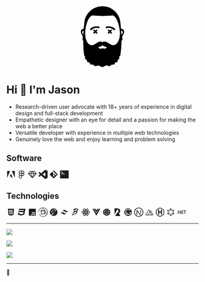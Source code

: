 <!-- markdownlint-disable -->
<div align="center">
	<svg xmlns="http://www.w3.org/2000/svg" viewBox="0 0 400 553" width="120" height="166"><g fill="#fff"><path d="M32.09 255.26c-3.89-2.44-6.96-7.5-7.59-13.65-1.08-8.95 3.07-16.9 9.49-18.08-.81 9.85-1.36 20.61-1.9 31.73Zm168.68 120.4c-24.77 13.29-35.16-3.34-34.89-9.22 29.74-2.44 34.71-15.82 34.71-15.82s4.97 13.38 34.71 15.82c.27 5.97-11.03 22.6-34.53 9.22Z"/><path d="M274.98 345.11c-39.95-22.87-51.71-33.99-73.94-21.78l-.63.36-.36-.18c-22.15-12.38-34.08-1.18-74.12 21.69-40.05 22.87-87.86-32.9-74.21-130.7 13.74-97.8 49.99-124.83 61.11-123.56 10.85 1.18 82.8 3.43 87.77 3.43s76.66-2.17 87.41-3.43c11.21-1.18 47.37 25.58 61.11 123.38 13.74 97.89-34.08 153.75-74.12 130.79Zm91.12-88.85c-.54-11.66-1.18-22.69-1.99-32.9h1.54c6.78.9 11.3 8.95 10.03 18.17-.9 7.23-4.7 12.93-9.58 14.73Z"/></g><path d="M374.42 294.13c-2.35-8.86-.99-18.62-.36-22.33.18-1.08.36-1.63.36-1.63 8.95-9.67 15.82-26.48 15.82-36.43 0-14.73-11.75-26.66-26.21-26.66h-1.08c-2.62-30.64-5.51-49.89-5.51-49.89C353.01 74.66 283.13 9.95 199.52 9.95S44.56 74.39 40.59 157.01c0 0-2.8 19.25-5.33 49.89-14.01.54-25.31 12.2-25.31 26.57 0 10.03 6.87 26.76 15.82 36.43 0 0 .09.54.36 1.63.63 3.8 2.08 13.65-.36 22.33-1.08 1.81-1.81 3.89-1.81 6.24 0 4.88 2.89 8.95 6.87 10.3 0 42.75 1.18 89.3 8.95 132.87 2.44 3.07 6.6 6.33 6.6 6.33v22.24l12.66 5.33 10.03 23.86H83.8l11.75 20.07h20.43l20.43 14.37 27.3-7.23 34.08 15h2.44l33.63-15.64 26.76 8.5 20.43-15h20.43l11.75-20.07h14.92l7.86-23.86 10.4-5.33V449.6s6.42-3.34 8.86-6.33c7.59-43.48 10.94-89.94 10.85-132.42 4.88-.45 9.04-4.97 9.04-10.67 0-2.35-.45-4.43-1.54-6.24.63.18.81.18.81.18ZM32.09 255.26c-3.89-2.44-6.96-7.5-7.59-13.65-1.08-8.95 3.07-16.9 9.49-18.08-.81 9.85-1.36 20.61-1.9 31.73Zm168.68 120.4c-24.77 13.29-35.16-3.34-34.89-9.22 29.74-2.44 34.71-15.82 34.71-15.82s4.97 13.38 34.71 15.82c.27 5.97-11.03 22.6-34.53 9.22Zm74.21-30.55c-39.95-22.87-51.71-33.99-73.94-21.78l-1.63.36-1.45-.18c-22.69-12.38-32.99-1.18-73.04 21.69-40.05 22.87-87.32-32.9-73.67-130.7 13.74-97.8 50.26-123.83 61.38-122.48 10.85 1.18 82.98 4.43 87.95 4.43s76.66-3.34 87.41-4.43c11.21-1.18 47.37 25.04 61.11 122.93 13.74 97.8-34.08 153.12-74.12 130.16Zm91.12-88.85c-.54-11.66-1.18-22.69-1.99-32.9h1.54c6.78.9 11.3 8.95 10.03 18.17-.9 7.23-4.7 12.93-9.58 14.73Z"/><path fill="#fff" d="M199.41 9.94c83.71 0 153.58 64.72 157.83 147.06 0 0 2.8 19.25 5.51 49.89h1.18c14.46 0 26.21 11.93 26.21 26.66 0 10.03-6.87 26.76-15.82 36.43 0 0-.09.54-.36 1.63-.63 3.8-2.08 13.65.36 22.33h-.09c1.08 1.81 1.63 3.89 1.63 6.24 0 5.6-4.07 10.21-8.95 10.67 0 42.57-2.98 88.94-10.67 132.42-2.44 3.07-8.41 6.33-8.41 6.33v22.24l-10.85 5.24-8.32 23.77h-14.82l-11.75 19.8h-20.43l-20.43 15.19-26.76-8.32-33.63 15.46h-2.44l-34.08-15-27.3 7.32-20.61-14.64H95.98l-11.75-19.8H69.31l-9.76-23.77-12.2-5.24v-22.24s-4.61-3.34-7.05-6.33c-7.59-43.75-9.31-90.3-9.31-132.87-3.89-1.36-6.87-5.42-6.87-10.3 0-2.35.63-4.43 1.81-6.24 2.35-8.86.99-18.62.36-22.33-.18-1.08-.36-1.63-.36-1.63-8.95-9.67-15.82-26.48-15.82-36.43 0-14.37 11.3-26.03 25.31-26.57 2.53-30.64 5.33-49.89 5.33-49.89C44.56 74.39 115.62 9.94 199.41 9.94m-92.38 340.31c6.06 0 12.38-1.63 18.35-5.06 28.66-16.36 42.49-26.76 56.23-26.76 5.42 0 10.85 1.63 17.27 5.06l.99.18 1.18-.36c6.24-3.43 11.66-4.97 17.18-4.97 13.92 0 28.11 10.39 56.77 26.76 6.06 3.53 12.29 5.06 18.44 5.06 34.62 0 67.16-52.43 55.68-135.58-13.38-95.81-48.36-123.2-60.29-123.02h-.81c-10.76 1.18-82.44 4.34-87.41 4.34s-77.02-3.07-87.86-4.34h-.81c-11.93 0-47.19 27.03-60.38 122.75-11.66 83.25 20.88 135.95 55.5 135.95m259.07-94c4.79-1.9 8.77-7.5 9.67-14.64 1.08-9.31-3.44-17.35-10.03-18.17h-1.54c.63 10.12 1.36 21.15 1.9 32.81m-334.01-.99c.54-11.3 1.18-21.87 1.9-31.64-6.42 1.18-10.67 9.22-9.49 18.08.63 6.06 3.71 11.12 7.59 13.56m151.5 125.55c4.61 0 10.4-1.45 17.18-4.97 6.42 3.62 11.93 4.97 16.63 4.97 12.29 0 18.26-9.94 18.08-14.28-29.74-2.44-34.71-15.82-34.71-15.82s-4.97 13.38-34.71 15.82c-.54 4.25 4.88 14.28 17.54 14.28M199.41 0c-43.12 0-84.43 16.09-116.07 45.28-31.82 29.2-50.62 68.61-52.7 110.82-.45 2.89-2.44 18.35-4.61 42.39C10.84 203.01 0 216.93 0 233.56c0 12.2 7.05 29.56 16.45 40.95.45 3.25 1.18 9.85 0 15.82a22.004 22.004 0 0 0-2.35 9.94c0 6.24 2.53 11.84 6.87 15.73.09 37.15 1.54 84.24 9.49 129.17l.45 2.44 1.54 1.99c1.45 1.81 3.25 3.53 4.88 4.88v23.95l5.97 2.53 8.41 3.53 8.23 20.07 2.53 6.24h15.91l8.95 15 2.89 4.88h22.96l17.9 12.74 3.8 2.62 4.52-1.18 23.86-6.42 31.01 13.65 1.9.9h6.69l1.99-.9 30.19-13.92 23.14 7.23 4.79 1.45 4.07-2.98 17.81-13.29h22.87l2.89-4.88 8.95-15h16.27l2.35-6.6 6.96-19.89 7.05-3.43 5.6-2.62V455.2c2.17-1.54 4.52-3.53 6.24-5.6l1.54-1.99.45-2.44c6.78-38.32 10.49-82.25 10.76-127.72 5.42-3.8 8.95-10.21 8.95-17.26 0-3.43-.81-6.6-2.08-9.4-1.45-6.06-.63-13.02-.09-16.27 9.4-11.39 16.45-28.74 16.45-40.95 0-17.35-12.02-32-28.2-35.7-2.17-23.68-4.34-38.96-4.79-41.85-2.35-41.94-20.79-81.26-52.25-110.46C283.48 16.18 242.44 0 199.41 0Zm1.27 105.94c5.33 0 76.38-3.07 88.32-4.34 5.88.81 37.6 23.23 50.35 114.43 6.51 46.91-1.18 88.31-20.7 110.73-7.59 8.86-16.27 13.47-25.04 13.47-4.52 0-9.04-1.18-13.47-3.89-5.6-3.25-10.76-6.33-15.28-8.95-20.25-11.93-32.54-19.16-46.37-19.16-6.06 0-11.93 1.45-18.35 4.43-6.42-2.98-12.29-4.43-18.26-4.43-13.65 0-25.31 6.96-44.93 18.62-4.79 2.89-10.31 6.06-16.27 9.49-4.43 2.53-8.95 3.8-13.47 3.8-8.59 0-17.27-4.61-24.86-13.38-19.62-22.51-27.3-64-20.79-111.09C74.12 124.74 105.94 102.32 112 101.6c12.02 1.36 83.34 4.34 88.68 4.34Z"/><path d="M166.15 187.01c-43.03-8.23-68.61 15.73-72.23 19.34-1.54 1.36-2.44 3.43-2.44 5.6 0 4.25 3.44 7.59 7.59 7.59 1.45 0 2.8-.45 3.89-1.08 0 0 1.08-.63 1.54-1.08 25.13-22.15 48.36-18.8 57.31-16.27 1.08.36 2.17 1.18 3.53 1.18.09 0 0 0 0 0h.63c4.34 0 7.86-3.43 7.86-7.77-.09-3.98-3.25-6.42-7.68-7.5Z"/><path d="m146.17 231.76 7.5-7.5c2.44-2.44 2.44-6.33 0-8.77s-6.33-2.44-8.77 0l-7.5 7.5-7.5-7.5c-2.44-2.44-6.33-2.44-8.77 0s-2.44 6.33 0 8.77l7.5 7.5-7.5 7.5c-2.44 2.44-2.44 6.33 0 8.77s6.33 2.44 8.77 0l7.5-7.5 7.5 7.5c2.44 2.44 6.33 2.44 8.77 0s2.44-6.33 0-8.77l-7.5-7.5Zm89.58-44.74c43.03-8.23 68.61 15.73 72.23 19.34 1.54 1.36 2.44 3.43 2.44 5.6 0 4.25-3.44 7.59-7.59 7.59-1.45 0-2.8-.45-3.89-1.08 0 0-1.08-.63-1.54-1.08-25.13-22.15-48.36-18.8-57.31-16.27-1.08.36-2.98 1.18-4.34 1.18h-.63.09c-4.34 0-7.41-3.43-7.41-7.77-.18-3.98 3.53-6.42 7.95-7.5Z"/><path d="m255.64 231.76-7.5-7.5c-2.44-2.44-2.44-6.33 0-8.77s6.33-2.44 8.77 0l7.5 7.5 7.5-7.5c2.44-2.44 6.33-2.44 8.77 0s2.44 6.33 0 8.77l-7.5 7.5 7.5 7.5c2.44 2.44 2.44 6.33 0 8.77s-6.33 2.44-8.77 0l-7.5-7.5-7.5 7.5c-2.44 2.44-6.33 2.44-8.77 0s-2.44-6.33 0-8.77l7.5-7.5Z"/></svg>
</div>
<!-- markdownlint-enable -->

# Hi :wave: I'm Jason

- Research-driven user advocate with 18+ years of experience in digital design and full-stack development
- Empathetic designer with an eye for detail and a passion for making the web a better place 
- Versatile developer with experience in multiple web technologies
- Genuinely love the web and enjoy learning and problem solving

## Software

<!-- markdownlint-disable -->
<svg xmlns="http://www.w3.org/2000/svg" width="24" height="24" viewBox="0 0 24 24" title="Adobe CC"><path fill="currentColor" d="M9.07 17.28h2.78l1.75 3.44h2.54L12 9.87ZM2 3v18L9.42 3Zm12.48 0L22 20.81V3Z"/></svg>
<svg xmlns="http://www.w3.org/2000/svg" width="24" height="24" viewBox="0 0 256 256" title="Figma"><path fill="currentColor" d="M184 96a40 40 0 0 0-24-72H88a40 40 0 0 0-24 72a40 40 0 0 0 1.37 65A44 44 0 1 0 136 196v-36a40 40 0 1 0 48-64Zm0-32a24 24 0 0 1-24 24h-24V40h24a24 24 0 0 1 24 24ZM64 64a24 24 0 0 1 24-24h32v48H88a24 24 0 0 1-24-24Zm24 88a24 24 0 0 1 0-48h32v48H88Zm32 44a28 28 0 1 1-28-28h28Zm40-44a24 24 0 1 1 24-24a24 24 0 0 1-24 24Z"/></svg>
<svg xmlns="http://www.w3.org/2000/svg" width="24" height="24" viewBox="0 0 256 256" title="Sketch"><path fill="currentColor" d="m246 98.73l-56-64a8 8 0 0 0-6-2.73H72a8 8 0 0 0-6 2.73l-56 64a8 8 0 0 0 .17 10.73l112 120a8 8 0 0 0 11.7 0l112-120a8 8 0 0 0 .13-10.73ZM222.37 96H180l-36-48h36.37ZM74.58 112l30.13 75.33L34.41 112Zm89.6 0L128 202.46L91.82 112ZM96 96l32-42.67L160 96Zm85.42 16h40.17l-70.3 75.33ZM75.63 48H112L76 96H33.63Z"/></svg>
<svg xmlns="http://www.w3.org/2000/svg" width="24" height="24" viewBox="0 0 24 24" title="VSCode"><g fill="none"><g fill="currentColor" clip-path="url(#akarIconsVscodeFill0)"><path d="M.228 8.37s-.584-.427.117-.995L1.98 5.897s.467-.497.962-.064l15.081 11.542v5.534s-.007.87-1.11.774L.227 8.369Z"/><path d="M4.116 11.937L.228 15.509s-.4.3 0 .837l1.805 1.66s.429.465 1.062-.065l4.121-3.158l-3.1-2.846Zm6.824.029l7.13-5.502l-.047-5.505s-.305-1.202-1.32-.576L7.216 9.11l3.724 2.856Z"/><path d="M16.912 23.69c.414.428.916.288.916.288l5.556-2.767c.711-.49.611-1.098.611-1.098V3.588c0-.726-.735-.977-.735-.977L18.444.264c-1.052-.657-1.741.119-1.741.119s.886-.645 1.32.576v21.85c0 .15-.032.297-.095.43c-.127.259-.402.5-1.062.4l.046.051Z"/></g><defs><clipPath id="akarIconsVscodeFill0"><path fill="#fff" d="M0 0h24v24H0z"/></clipPath></defs></g></svg>
<svg xmlns="http://www.w3.org/2000/svg" width="24" height="24" viewBox="0 0 24 24" title="Git"><path fill="currentColor" d="M2.6 10.59L8.38 4.8l1.69 1.7c-.24.85.15 1.78.93 2.23v5.54c-.6.34-1 .99-1 1.73a2 2 0 0 0 2 2a2 2 0 0 0 2-2c0-.74-.4-1.39-1-1.73V9.41l2.07 2.09c-.07.15-.07.32-.07.5a2 2 0 0 0 2 2a2 2 0 0 0 2-2a2 2 0 0 0-2-2c-.18 0-.35 0-.5.07L13.93 7.5a1.98 1.98 0 0 0-1.15-2.34c-.43-.16-.88-.2-1.28-.09L9.8 3.38l.79-.78c.78-.79 2.04-.79 2.82 0l7.99 7.99c.79.78.79 2.04 0 2.82l-7.99 7.99c-.78.79-2.04.79-2.82 0L2.6 13.41c-.79-.78-.79-2.04 0-2.82Z"/></svg>
<svg xmlns="http://www.w3.org/2000/svg" width="24" height="24" viewBox="0 0 512 512" title="Terminal"><path fill="currentColor" d="M16 44v424a12 12 0 0 0 12 12h456a12 12 0 0 0 12-12V44a12 12 0 0 0-12-12H28a12 12 0 0 0-12 12Zm57.51 193.5l76.88-61.5l-76.88-61.5l20-25l108.1 86.5L93.5 262.49ZM272 256h-96v-32h96Z"/></svg>
<!-- markdownlint-enable -->

## Technologies

<!-- markdownlint-disable -->
<svg xmlns="http://www.w3.org/2000/svg" width="24" height="24" viewBox="0 0 24 24" title="HTML"><path fill="currentColor" d="m12 17.56l4.07-1.13l.55-6.1H9.38L9.2 8.3h7.6l.2-1.99H7l.56 6.01h6.89l-.23 2.58l-2.22.6l-2.22-.6l-.14-1.66h-2l.29 3.19L12 17.56M4.07 3h15.86L18.5 19.2L12 21l-6.5-1.8L4.07 3Z"/></svg>
<svg xmlns="http://www.w3.org/2000/svg" width="24" height="24" viewBox="0 0 24 24" title="CSS"><path fill="currentColor" d="m5 3l-.65 3.34h13.59L17.5 8.5H3.92l-.66 3.33h13.59l-.76 3.81l-5.48 1.81l-4.75-1.81l.33-1.64H2.85l-.79 4l7.85 3l9.05-3l1.2-6.03l.24-1.21L21.94 3H5Z"/></svg>
<svg xmlns="http://www.w3.org/2000/svg" width="24" height="24" viewBox="0 0 24 24" title="Javascript"><path fill="currentColor" d="M3 3h18v18H3V3m4.73 15.04c.4.85 1.19 1.55 2.54 1.55c1.5 0 2.53-.8 2.53-2.55v-5.78h-1.7V17c0 .86-.35 1.08-.9 1.08c-.58 0-.82-.4-1.09-.87l-1.38.83m5.98-.18c.5.98 1.51 1.73 3.09 1.73c1.6 0 2.8-.83 2.8-2.36c0-1.41-.81-2.04-2.25-2.66l-.42-.18c-.73-.31-1.04-.52-1.04-1.02c0-.41.31-.73.81-.73c.48 0 .8.21 1.09.73l1.31-.87c-.55-.96-1.33-1.33-2.4-1.33c-1.51 0-2.48.96-2.48 2.23c0 1.38.81 2.03 2.03 2.55l.42.18c.78.34 1.24.55 1.24 1.13c0 .48-.45.83-1.15.83c-.83 0-1.31-.43-1.67-1.03l-1.38.8Z"/></svg>
<svg xmlns="http://www.w3.org/2000/svg" width="24" height="24" viewBox="0 0 24 24" title="PostCSS"><path fill="currentColor" d="M11.627.008a6.76 6.76 0 0 0-.706.065c-.226.024-.453.064-.672.097c-.267.033-.534.049-.801.081c-.252.033-.51.082-.762.122c-.089.017-.178.049-.268.065c-.194.04-.396.057-.59.122A16.28 16.28 0 0 0 6.79.917c-.316.13-.624.268-.923.43c-.308.17-.6.373-.892.568c-.276.186-.55.381-.819.592c-.258.203-.502.43-.737.657c-.129.13-.235.284-.356.43c-.203.236-.405.462-.6.706c-.161.203-.308.414-.462.625c-.275.373-.51.77-.728 1.168c-.09.162-.17.325-.251.487c-.122.243-.251.478-.365.73c-.08.17-.146.357-.194.544a67.02 67.02 0 0 0-.332 1.2c-.098.358-.122.73-.13 1.096c-.008.324.024.64.057.965c.008.082-.04.179.056.244c-.032.089-.008.138.04.154c-.056.089.025.146-.007.227c-.008.017.025.049.04.073c0 .025-.008.057 0 .081c.009.073.04.146.04.228c0 .056.05.121.066.178c.008.024 0 .065-.017.081c-.048.057-.04.105.033.138c.04.105.024.154.016.203c.016.073-.008.097 0 .114c.065.13.09.275.097.421c0 .033.016.065.033.106c.008 0 0 .154 0 .154c.04-.024.073-.032.113-.049c.025.106.049.204.081.293c.04.065.041.097.025.105c.032.145.048.283.105.421c0-.154-.016-.308-.04-.454c.113.04.21.081.275.081c.008-.024.016-.056.025-.073c-.049-.048-.09-.12-.138-.17c.016.065 0 .09 0 .114a1.441 1.441 0 0 0-.114-.049c.033-.04.065-.08.114-.13c0-.073-.04-.138-.154-.13c.049-.016.097-.04.154-.056c.09-.048-.008-.138-.008-.251c.008-.138-.073-.276-.097-.422c-.041-.227-.033-.568-.057-.795c-.049-.04-.09.065-.097.073c.025.195.048.39.064.584c-.048-.162-.08-.34-.12-.536c-.01.057-.017.081-.017.114c-.04.04-.008.09.016.146c-.056-.025-.121-.016-.121-.016v.227c-.081-.081-.105-.146-.146-.203c-.016-.065-.025-.13-.04-.194c.015-.041 0-.065 0-.09a4.929 4.929 0 0 1-.025-.195c.008-.008-.008-.129-.008-.129c.065.008.106.015.146.015c-.08-.104-.025-.17.008-.234c.016-.033.073-.04.09-.074c.064-.121.17-.218.17-.373c0-.073.025-.154.032-.227c.017-.138.032-.276.04-.414c.017-.178 0-.357.041-.527c.065-.283.146-.568.235-.852c.065-.203.138-.397.22-.6c.12-.317.234-.633.388-.933c.219-.438.47-.86.713-1.29c.154-.268.316-.52.487-.78c.161-.25.323-.51.51-.746c.26-.332.543-.64.859-.917c.324-.292.632-.592.98-.86a9.848 9.848 0 0 1 1.442-.925c.413-.219.842-.39 1.272-.552c.275-.105.575-.154.859-.243c.324-.106.648-.154.988-.162c.219-.008.43-.033.648-.057a16.277 16.277 0 0 0 .6-.057a.347.347 0 0 0-.04.065c-.09.13-.187.26-.276.39c-.073.105-.154.218-.227.324c-.13.17-.268.34-.389.52c-.186.267-.357.543-.551.81c-.194.26-.405.504-.608.755c-.267.35-.518.706-.785 1.055c-.244.332-.502.65-.737.982c-.21.292-.398.6-.6.9c-.3.446-.6.884-.9 1.33a83.617 83.617 0 0 1-.712 1.015c-.016.024-.04.032-.065.048c-.064.105-.064.162-.09.211c-.064.121-.128.243-.202.357c-.04.065-.097.122-.146.187c-.008-.098.13-.147.065-.269c-.04.066-.081.122-.121.187l-.098.194c.032.024.087.041.034.088c-.005-.02-.032-.032-.053-.048a4.546 4.546 0 0 0-.194.292c.049.04.073.025.105-.032c.03-.059.072-.104.11-.154a2.28 2.28 0 0 1-.042.074a.295.295 0 0 0 .09-.082c0 .09-.05.163-.09.235c-.033.065-.114.114-.17.163c.008.008.065.032.073.04c.073-.024.097-.064.106-.04c.024-.033.048-.057.056-.081a.294.294 0 0 1 .162-.179a.297.297 0 0 0 .08-.065c.244-.251.495-.494.714-.762c.34-.415.648-.844.973-1.266c.137-.178.3-.357.445-.527c.024.186.008.365 0 .535c-.025.3-.04.6-.065.908c-.008.122 0 .244-.008.366c0 .032-.025.056-.025.089c0 .08.025.17.025.252c-.025.3-.057.591-.082.892c-.008.064.024.13.04.186c-.04.438.05.901-.024 1.364c.057-.09.073-.147.073-.203c.008-.049 0-.097 0-.154v-.081c.008-.146.04-.3.024-.447a1.515 1.515 0 0 1 .016-.47c.017-.065-.007-.146.033-.227v.121c-.008.462.009.925-.056 1.387c-.008.041.024.114-.065.106c-.073.146.016.252-.065.333c-.016.016.016.089.024.138c-.032.097-.032.097.016.105c.008.179.025.34.033.511c.129-.308.064-.625.122-.942c.008.13.016.26.008.398c0 .211-.009.414-.017.625c0 .04-.008.08-.016.122c-.024.113-.032.227-.072.332c-.033.081-.016.203-.016.3v.31c.032.137-.009.21.016.29c-.025.083-.033.107-.025.131l.025.122c.162-.016.089.106.153.17c-.048.065-.032.09-.032.122c0 .073-.008.138-.016.211c0 .187-.008.373-.008.552c0 .025.008.048.008.073l-.008.227c.016.024 0 .049-.025.073c-.008 0-.032-1.03-.032-1.03h-.121c-.016.486.024.924-.065 1.379c-.097.008-.13.024-.235.024c-.252 0-.503 0-.754.008c-.3 0-.591.008-.891.008c-.146 0-.3.017-.445.017c-.195 0-.397-.025-.591-.025c-.3 0-.592.024-.892.032c-.219.008-.437.008-.656.017c-.146.008-.292.015-.438.032c-.064.008-.121.032-.202.056c-.025 0-.081-.008-.13 0c-.081.017-.153.065-.235.082c-.122.024-.154.056-.138.178v.081c-.008.016.178-.025.178-.025c-.016 0-.024.05-.049.09c.065-.025.106-.04.147-.057c.121.057.226.025.323.05c.316.08.64.113.964.145c.211.016.414.025.624.032c.3.017.6.033.9.033c.25 0 .493-.025.744-.025c.348 0 .697.016 1.045.025c.073 0 .154-.008.235-.008h.592c.527-.016 1.053-.025 1.58-.04c.3-.01.608-.025.907-.033l.924-.025c.357-.008.713-.008 1.062-.015c.267 0 .526-.01.794-.017c.3-.008.607-.032.907-.048c.162-.008.324-.025.486-.041c.195-.016.398-.04.592-.049c.291-.016.591-.024.883-.04c.365-.024.73-.057 1.102-.065c.34-.016.689-.008 1.03-.016c.3-.008.599-.025.907-.033l.51-.025s.34-.008.511-.024c.292-.016.583-.049.875-.057c.186-.008.372 0 .559-.008c.3-.008.607-.024.907-.024c.113 0 .235.016.38.024c-.064.057-.105.09-.153.13c.032.008.064.025.097.041a.218.218 0 0 1-.13.04c-.016.041-.032.057-.048.138h.145c-.056 0-.105.073-.161.122c-.065-.017-.122 0-.155.09c.057.031.05.056.041.089c-.097.032-.17.064-.129.17c-.033.016-.073.032-.114.056c-.04.065-.113.081-.097.17c.032.008.064.025.09.033c-.042.016-.082.04-.123.056c-.145.09-.08.13-.048.17a.318.318 0 0 1-.073.041c.016.073.04.09.048.09a2.782 2.782 0 0 0-.085.068a.167.167 0 0 1 .01-.027h-.032c0 .015.003.028.005.04c-.007.007-.012.01-.02.016c-.024.073-.056.105-.089.154c-.032.048-.048.114-.089.162c-.17.187-.292.406-.51.552c-.081.057-.154.13-.227.203c-.146.138-.276.292-.43.422a9.15 9.15 0 0 1-.631.478c-.267.187-.534.374-.802.552c-.146.097-.308.17-.462.26c-.154.089-.3.17-.454.26c-.097.064-.186.153-.291.202c-.268.114-.551.211-.827.317c-.268.114-.462.21-.664.284a4.678 4.678 0 0 1-.575.153c-.065.017-.138 0-.211.01c-.138.024-.276.057-.414.073c-.356.048-.713.08-1.069.13c-.21.024-.414.064-.624.089c-.146.008-.3-.008-.446-.008c-.105 0-.218.025-.324.009c-.17-.025-.34-.065-.51-.097c-.04-.008-.097-.025-.13-.008c-.064.032-.122-.016-.187 0c-.04.008-.08-.025-.12-.025c-.033-.008-.074.01-.115 0c-.089-.024-.17-.056-.268-.048c-.096.008-.194-.041-.298-.065l-.43-.097a.731.731 0 0 1-.162-.073c-.21 0-.348-.008-.478-.057c-.113-.04-.219-.097-.34-.081c-.032.008-.057-.008-.09-.008c-.024-.033-.048-.098-.072-.098c-.162.008-.259-.129-.397-.17c-.073-.024-.13-.105-.202-.13c-.179-.073-.324-.227-.527-.25c-.064-.009-.13-.042-.202-.066c.024.032.04.057.064.081c-.235-.114-.453-.243-.672-.365c-.032-.008-.056-.04-.08-.057l-.22-.147c-.121.024-.17-.025-.203-.04c-.218-.154-.47-.252-.68-.422c-.09-.074-.194-.122-.259-.212a1.281 1.281 0 0 0-.405-.316c-.122-.064-.235-.138-.348-.21c-.057-.041-.114-.09-.114-.18c0-.056-.024-.113-.097-.08c-.032-.05-.065-.106-.105-.122c-.097-.04-.162-.114-.235-.179c-.073-.064-.13-.154-.219-.186c-.162-.065-.26-.203-.356-.316c-.228-.268-.43-.56-.64-.844c-.017-.024-.05-.04-.074-.065c.033.09.073.162.114.243a.485.485 0 0 1-.186-.146c-.008.008.558.942.558.942c.05.073.09.146.138.219a.25.25 0 0 1-.243-.13c-.073-.13-.154-.21-.316-.194a1.398 1.398 0 0 1-.04-.179a.616.616 0 0 1-.114-.009c.114.179.211.333.316.511c-.04-.024-.064-.04-.081-.048c.146.154.251.349.437.446c.04.187.251.276.3.454l-.114-.024c-.065-.081-.138-.162-.21-.251a.407.407 0 0 0 .072.145c.098.122.187.244.3.35c.041.04.098.057.098.13c.064.032.089.04.113.04c.017.049-.008.122.09.106c.064.121.128.121.218.08c.105.106.162.115.235.05c0 .04.008.08.008.114c.032-.017.025-.041.025-.082c.04.033.064.049.08.065c.081.114.154.219.268.308c.154.13.291.268.437.39c.283.235.6.43.916.608c.389.22.762.455 1.159.665a6.23 6.23 0 0 0 1.514.545c.195.04.381.08.576.129c.17.049.34.122.51.162c.26.057.527.106.786.154c.056.008.114.017.179.025c.072.016.161-.016.177.008c.04.065.073.032.122.024c.057-.016.121-.016.186-.016c.227.008.445.056.672.04c.05 0 .122-.04.163.04c.073-.032.113-.032.146-.04c.008.073 0 .073-.016.081c-.017.008-.04.016-.073.04c.292.057.567.065.81 0a2.72 2.72 0 0 0 1.135-.137c.032.04.056.097.105.016c.016-.025.056-.033.089-.04c.073-.017.162-.05.227-.026c.073.025.097-.04.154-.04c.097 0 .186-.008.276-.024c.048-.008.097-.033.153-.049a.394.394 0 0 0-.178-.041a7.279 7.279 0 0 1 .276-.13c-.017.025-.033.057-.065.057h.113c-.025 0-.057.073-.097.122c.291-.073.558-.138.818-.204c-.09-.17.097-.113.162-.21a2.524 2.524 0 0 1-.243.064c.275-.137.559-.259.834-.38c-.04.048-.09.073-.162.114c.049.008.081.008.106.015c.129.04.097-.08.137-.154c.154 0 .219-.024.292-.049c.08-.024.162-.048.243-.08c.13-.057.25-.13.38-.195c.025-.009.065 0 .098 0c.09-.057.121-.106.145-.098c.114.017.194-.024.227-.129l.023-.016c.033.071.098.08.203.007c-.065 0-.13-.008-.187-.016c-.006 0-.008.004-.011.006c.04-.03.078-.059.11-.079c.178-.097.347-.194.526-.291c.065 0 .097 0 .113-.008a3.51 3.51 0 0 0 .3-.163c-.024-.008-.08-.04-.08-.04a1.055 1.055 0 0 0 .154-.04c.193-.229.461-.383.664-.561c.089-.008.089-.032.089-.048c.032-.041.065-.09.105-.122c.178-.163.372-.3.534-.47c.235-.237.462-.48.673-.732c.194-.227.39-.454.551-.705c.227-.35.421-.706.624-1.072c.146-.26.275-.519.422-.778c.015-.025.048-.057.072-.057c.219-.025.438-.04.649-.065c.048-.008.105-.04.153-.065c-.024-.04-.04-.089-.064-.13c-.033-.049-.081-.089-.114-.138c-.032-.04-.056-.09-.08-.138c-.025-.04-.05-.072-.074-.114a2.948 2.948 0 0 1-.138-.275c-.008-.024-.025-.065-.016-.09c.146-.315.202-.656.34-.972c.138-.325.179-.69.243-1.039c.057-.332.09-.665.13-.998c.024-.235.057-.462.064-.697c.05-.373.033-.723.025-1.072c-.008-.308-.025-.624-.04-.933h-.001c-.016-.317-.024-.633-.057-.95c-.056-.43-.113-.868-.21-1.29a7.293 7.293 0 0 0-.316-1.014c-.154-.39-.308-.787-.503-1.16c-.316-.6-.729-1.136-1.11-1.696c-.252-.357-.576-.649-.819-1.014c-.137-.21-.34-.389-.543-.551c-.324-.26-.664-.496-1.004-.722a9.996 9.996 0 0 0-.794-.504c-.219-.122-.454-.22-.68-.325c-.26-.121-.511-.268-.803-.324c-.073-.016-.138-.04-.21-.065c-.187-.065-.365-.138-.552-.195c-.283-.089-.559-.194-.85-.267A7.79 7.79 0 0 0 14.631.2c-.324-.047-.656-.064-.98-.096a8.273 8.273 0 0 0-.624-.056c-.307-.018-.623-.018-.93-.025c-.154-.008-.316-.024-.47-.016zm.694.94c.105.017.203.033.3.041l.389.025c.292.023.583.04.875.08c.243.033.486.081.737.122a10.39 10.39 0 0 1 1.572.405c.3.098.591.228.884.35c.656.267 1.28.592 1.895.932c.194.106.308.276.454.43c.21.22.421.438.624.665c.234.268.453.544.68.82c.202.243.413.486.616.73c.065.073.114.163.17.244c.13.194.275.381.389.592c.08.154.13.333.186.503c.08.252.162.495.243.746c.056.187.104.382.145.576c.033.13.025.268.065.397c.05.171 0 .358.05.528c.007.017.015.04.023.057c.033.032.057.065.008.114c-.008.008-.008.04 0 .064c.017-.016.025-.032.041-.057c0 .017.008.025.008.033c0 .032-.009.065 0 .097c0 .016.016.04.024.057c.016-.017.032-.025.064-.05c.073.276.082.552.082.836c0 .268.048.536-.065.795c.024-.09-.033-.17-.008-.252l.003.002c-.008 0-.056-.049-.064-.057c-.009.025 0 .049-.017.081c-.008-.024-.064-.015-.064-.04c-.009.114.048.227.04.34c.024-.015.121-.024.146-.048a.064.064 0 0 0 .032.016c-.162.122-.121.244-.048.382c.016.032.064.097.016.162c-.016.016.008.065.016.106h.024v.015l-.073.025c-.016-.025-.113-.073-.113-.114v.414c.08.025.08.138.113.195a.24.24 0 0 0 .033-.064l.008.008c-.008.048-.016.097-.032.146c-.016.072-.033.137-.04.21c0 .008.015.025.015.033c-.089.203-.04.43-.072.64c-.025.154 0 .317-.017.48a3.885 3.885 0 0 1-.081.42c-.008.025-.025.033-.065.05a.657.657 0 0 0-.008-.252c-.008 0-.114-.057-.122-.057c0 .114.065.268.09.398c-.025-.008-.122-.065-.13-.065c-.017.097-.017.227-.025.332c-.008.082-.08.154-.089.244c0 .049.057.081.049.162h.064c0-.162.074-.308.074-.478h.023c.009.016.033.032.025.04c-.016.09-.05.187-.04.276c0 .049.04.097.024.154a.792.792 0 0 0-.033.17c-.008-.04-.016-.056-.016-.08l-.09-.008c-.007.049.058.097.05.138c-.009.008-.017.008-.033.016l-.267-.39a81.93 81.93 0 0 1-.632-.932a1.949 1.949 0 0 1-.147-.244a11.21 11.21 0 0 0-.834-1.241c-.235-.3-.422-.625-.64-.94c-.203-.301-.405-.593-.608-.894c-.073-.097-.162-.186-.227-.292c-.21-.332-.397-.673-.607-1.006c-.178-.276-.372-.544-.559-.811a8.798 8.798 0 0 1-.195-.285a.112.112 0 0 1-.016-.055a12.199 12.199 0 0 1-.04-.528c0-.162.016-.324.016-.495V6.96c0-.04.008-.073.008-.113c.008-.008.016-.025.024-.033c-.235 0-.478-.009-.713 0c-.154.008-.235-.057-.34-.17c-.308-.35-.535-.747-.802-1.12a49.47 49.47 0 0 0-.77-1.055c-.211-.284-.422-.56-.632-.844c-.236-.324-.462-.649-.705-.973c-.292-.39-.592-.78-.892-1.168c-.138-.179-.292-.35-.446-.536zm-.752.426c.017.003.034.017.05.038c.218.276.437.56.655.835c.163.204.325.398.48.609c.185.26.364.52.55.779c.21.3.421.6.624.908c.308.455.6.909.907 1.363c.227.333.454.658.672.99h-.413c-.38-.008-.77-.04-1.15-.024c-.519.025-1.046.081-1.564.122a22.98 22.98 0 0 1-1.976.064c-.236 0-.47.033-.705.05c-.284.016-.56.032-.843.04c-.333.016-.656.024-.989.033c-.186.008-.38 0-.583 0v-.002c.259-.357.527-.714.786-1.08c.08-.105.145-.22.226-.324c.025-.033.058-.05.098-.082l-.008-.015c.032-.041.064-.074.08-.106c.042-.065.066-.138.099-.211c.008-.015.032-.032.032-.032c.114.057.114-.064.154-.105a5.568 5.568 0 0 0 .21-.252c.05-.064.098-.121.139-.194c.007-.025-.017-.065-.025-.098H9.05c.024-.016.049-.04.073-.056c.008 0 .008 0 .016-.008a4.632 4.632 0 0 1 .146-.211c.097-.13.202-.26.315-.373c-.016.04-.032.08-.048.113c.008 0 .008.008.016.008c.097-.13.203-.252.3-.382c-.008-.008-.016-.016-.025-.016c-.04.04-.072.082-.113.122c-.008-.008-.016-.016-.025-.016c.082-.106.163-.211.243-.333c.017.025.033.057.065.122c.033-.081.065-.138.09-.195c-.025.025-.057.049-.081.074l-.025-.025l.146-.218c.154-.22.308-.447.462-.666c.057-.081.13-.146.178-.227c.154-.308.398-.552.584-.836c.04-.056.097-.105.145-.154c.02-.024.039-.033.056-.03zm-2.285 3.16c-.048.033-.089.057-.137.09c-.009.008-.017.008-.01.008c.01.04.01.073.017.13c.057-.082.097-.147.146-.211zm6.838 3.342c.073 0 .113.025.154.09c.073.121.146.243.227.365c.008.016.024.04.024.064c0 .179 0 .365.008.544c.008.187.025.365.032.552c0 .186-.016.38-.008.576c.009.276.016.56.016.843h.002v.074c-.008 0-.016.008-.032.008c-.033-.114-.065-.236-.106-.35a2.724 2.724 0 0 0-.316-.68c-.163-.228-.308-.463-.47-.698c-.04-.057-.098-.106-.146-.154c-.17-.187-.34-.382-.56-.52a6.616 6.616 0 0 0-1.012-.52a2.283 2.283 0 0 1-.284-.145h.194l1.386-.025c.3-.008.591-.008.891-.024zm-6.084.212c.059-.001.117 0 .178.008c-.13.065-.26.13-.373.211c-.146.097-.283.227-.429.333a2.43 2.43 0 0 0-.397.373c-.154.186-.324.348-.487.527c-.113.13-.243.252-.34.39c-.137.178-.259.372-.389.575c.041-.771.09-1.533.057-2.312c.382-.016.746-.04 1.12-.056c.29-.017.59-.025.881-.041c.061-.004.12-.008.18-.008zm2.033.415c.242.008.485.008.728.024c.105.008.203.032.3.064c.121.041.25.098.365.154c.137.074.267.155.397.244c.235.154.453.324.688.462c.227.138.405.325.551.536c.179.251.381.479.462.787l.121.535c.025.098.082.195.057.308c-.04.203-.073.415-.105.617c-.016.082-.032.164-.024.244c.015.252-.082.47-.179.698c-.032.073-.081.146-.121.227a.243.243 0 0 0 .064.033l.073-.146c.009 0 .009 0 .016.008c-.04.113-.072.235-.113.349c-.097.251-.194.51-.316.754c-.065.138-.178.251-.26.382c-.08.113-.145.235-.226.34c-.073.09-.145.179-.243.244a6.222 6.222 0 0 1-.68.454c-.146.09-.316.138-.478.178h.002c-.26.064-.527.138-.794.17c-.227.033-.462.025-.697.025a7.68 7.68 0 0 1-.625-.025c-.235-.024-.47-.049-.696-.154c-.195-.09-.398-.17-.591-.268c-.196-.097-.39-.21-.536-.39c-.105-.13-.251-.234-.38-.348a.383.383 0 0 0 .17.235c-.041.049-.098.025-.18-.106c-.023.017-.047.025-.064.033c.025-.057.049-.114.073-.162c-.032-.065-.073-.138-.105-.204a6.823 6.823 0 0 1-.187-.324c-.016-.024-.016-.048-.032-.073a1.872 1.872 0 0 1-.114-.146c-.064-.097-.12-.202-.202-.3c0 .025.008.049.008.082c-.008 0-.016.008-.016.008l-.17-.414c-.008 0-.008 0-.016.008l.145.535c-.008 0-.016.009-.024.009c-.024-.033-.048-.065-.065-.105c-.016-.066-.065-.066-.105-.041c-.025.016-.041.073-.033.097c.057.138.122.276.187.414a.965.965 0 0 0 .057.138c.008.016.032.032.032.056c.033.065.057.13.098.187c.073.097.154.195.227.292c.072.097.137.203.201.3c.008.016.033.016.04.025c.042.121.18.21.276.162c.025.186.227.251.308.43a3.702 3.702 0 0 1-.235-.106c-.008.008-.008.016-.016.032c.097.05.195.098.283.154c.082.05.163.098.236.155c.097.089.21.138.348.17a.088.088 0 0 0-.016-.033c.227.106.462.22.64.308c-.843.017-1.742.033-2.674.05c0-.155-.008-.301-.008-.455c0-.065.016-.122.008-.187c-.025-.372-.025-.746-.073-1.111a7.942 7.942 0 0 1-.04-1.161c.007-.21-.009-.43-.017-.64c0-.284 0-.56.009-.844c0-.04.016-.073.032-.114h.025c.008.017 0 .04.015.05c.025.024.066.064.082.056c.048-.033.121-.065.138-.114a.797.797 0 0 0 .056-.3c0-.073.033-.121.065-.17c.016-.025.025-.049.04-.08c-.031-.025-.064-.042-.104-.074c.032-.09.024-.195.146-.243c.016-.008.016-.05.024-.073c.008-.066.015-.139.024-.204c.016.025.025.033.04.049c.009-.016.017-.025.017-.025c0-.032-.008-.097 0-.097c.097-.016.057-.122.105-.17c.008-.01-.008-.033-.008-.05c0-.015 0-.04.008-.04c.113-.024.097-.146.17-.203c.024-.016.032-.04.065-.08c.064.112-.05.17-.057.25c.137-.08.178-.275.097-.332a.481.481 0 0 0 .089-.09c.09-.097.186-.186.267-.283c.057-.073.09-.162.146-.235c.033-.04.098-.073.146-.098c.146-.08.284-.17.373-.307c.016-.017.04-.033.064-.05c.025-.015.074-.015.082-.04c.008-.016-.016-.057-.033-.08c.032-.017.065-.05.13-.082c-.025.049-.032.081-.049.114l.04.04c.073-.057.187-.121.26-.17c0-.008-.04-.04-.04-.04c-.05.024-.122.065-.195.097c.015-.024.015-.04.025-.049c.113-.073.226-.145.348-.203c.283-.129.567-.259.85-.38c.049-.025.114-.009.17-.009c.025 0 .04 0 .065-.007c.13-.041.26-.082.39-.114a.677.677 0 0 1 .178-.024zm-.316.12l-.234.106c0 .008-.041.073-.033.073c.04-.008.13-.073.178-.081c.024 0 .057.008.082.016c0-.032 0-.065.007-.114zm5.858 1.381c.081.106.17.203.227.308c.187.341.43.634.656.942c.195.268.373.56.552.835c.218.333.429.665.648.998c.162.252.332.503.502.747c.154.218.316.43.478.64c.137.187.283.374.421.56c.162.228.324.455.486.674c.081.113.17.227.259.34c.05.065.122.114.17.154a.063.063 0 0 1-.031-.008c.024.033.04.057.056.073c.09.05.098.098.049.171v-.002c-.007.016-.024.033-.032.05c-.008-.017-.008-.042-.016-.075c-.049.13-.154.066-.227.066c-.437.008-.883.008-1.32.008c-.422 0-.851 0-1.272.008c-.138 0-.284.032-.422.04c-.332.017-.664.025-.997.033c-.024 0-.048-.04-.089-.073a.577.577 0 0 1-.049.073c-.008-.016-.024-.032-.04-.056a.448.448 0 0 1-.025.064h-.024c-.016-.113-.048-.219-.048-.332c0-.244.024-.487.032-.73c.008-.114 0-.22 0-.325l.09.065a.692.692 0 0 1 .048-.08s-.016-.008-.033-.025c.016-.008.033-.025.033-.033c.008-.024.024-.049.024-.065c0-.057-.016-.105-.024-.153c.008 0 .016 0 .024-.008l.048.243h.025c-.032-.056.073-.106-.016-.17c-.008-.008.008-.057.008-.082c-.025-.048-.04-.097-.065-.162c.008-.008.033-.016.057-.024c-.032-.016-.057-.032-.081-.04c.08-.073.08-.114.008-.195c.016-.008.032-.008.032-.015c0-.074 0-.147-.016-.219c-.016-.082.025-.179-.097-.228a.23.23 0 0 0 .032.065s-.024.008-.048.024c-.105-.097-.04-.228-.065-.373a.976.976 0 0 1 .138.05c-.017-.058-.057-.123-.081-.196h-.033v-.536c0 .008.056.008.09.017c0-.008.007-.016.007-.025c-.025-.032-.057-.065-.09-.105l.017-.016c-.065-.081-.032-.194-.032-.219v-.568c.081.082-.04.187.08.235v-.08h-.008c-.008-.122-.008-.244-.016-.366h-.016c-.008.017-.008.025-.016.041h-.016zm-13.651.664c-.097.113-.186.227-.275.34h-.001c.016.008.04.065.056.082c.09-.122.211-.276.3-.39c-.008-.008-.072-.024-.08-.032zm-.543.398c-.049.072-.17.202-.219.275c.008.008.097-.032.105-.023c.05-.073.098-.155.146-.228c-.016-.008-.024-.017-.032-.025zm.032.024zm.137.097c-.048.033-.096.074-.145.106c.016.016.016.025.016.041c-.064-.008-.089.025-.121.113c-.008.025-.049.033-.09.065c-.008.016-.016.057-.032.097l.008.008a.124.124 0 0 1-.04.025c-.049.048-.106.09-.154.138a.24.24 0 0 0-.016.073c.056-.057.153-.162.226-.227l.009.008c.032-.05.057-.098.09-.146c.007.008.007.016.015.024c-.024.065-.048.138-.073.203c-.017.008-.041.024-.041.016c-.032.025-.057.057-.09.08l-.145.098c-.08.073-.162.138-.251.21c-.057.09-.113.171-.179.277c.098-.025.122.016.114.097c.113.016.122-.073.154-.138c.008-.016.016-.049.032-.057c.073-.065.154-.121.235-.186c.017-.016.017-.05.017-.073c0-.008-.041-.008-.066-.017c.073-.08.179-.218.251-.307c.041-.025.082-.058.082-.082c-.007-.075.032-.104.082-.13c-.037.175-.144.325-.252.356c.033.016.065.033.09.025c.024-.008.04-.05.056-.074l.219-.316l.073-.122l-.032-.033v.001c-.033.057-.065.106-.098.163l-.027-.014l.002-.002c-.032-.025-.04-.049-.04-.057a.342.342 0 0 1 .04-.074c.017 0 .04-.008.04-.008c.034-.056.034-.097.066-.146c-.008-.008-.016-.008-.025-.016zm14.06.998h-.002v.006l.001-.006zm-.002.006a.229.229 0 0 0-.007.067c0-.023 0-.045.007-.067zm-.007.147v.008c.008.008.009.008.016 0c-.008 0-.008.001-.016-.007zm0 .016c-.024.008-.049.008-.081.017c.04.015.079.023.08.039zm0 .056v.002v-.002zm-1.192 1.422c-.016.925.09 1.833.21 2.75l-2.786.097a3.3 3.3 0 0 0 .94-.624a.793.793 0 0 1 .13-.114c.34-.21.59-.503.818-.828c.259-.373.429-.795.64-1.192a.844.844 0 0 1 .048-.09zm1.134.073a.546.546 0 0 1 .033.081c.04-.008.057-.008.073-.016c0-.008 0-.016.008-.024c-.024-.009-.057-.024-.114-.04zm.024.074l-.007.006c.008 0 .016.009.016.009l-.008-.01v-.005zM1.07 14.01a.203.203 0 0 0-.073.033c.032.081.073.17.105.252a.242.242 0 0 1 .065-.033c-.033-.08-.065-.17-.097-.252zm-.228.333c-.024.041-.048.081-.04.113c0 .024.04.049.065.073c0-.008.008-.016.016-.023c-.016-.057-.024-.106-.04-.163zm21.658.008c0 .016.008.04 0 .057zm-21.236.179a.28.28 0 0 0-.073.032c.065.138.13.284.194.422c.009 0 .073-.032.073-.032c-.065-.139-.105-.293-.194-.422zm-.162.324c0 .032-.04.024-.04.057c-.049 0-.09-.008-.13-.008c-.008.008.024.056.033.065h.17c0-.041-.008-.073-.008-.114zm7.453.316c.09.138.18.268.276.398l-.008.008c-.017-.008-.041-.017-.057-.033l-.194-.292a.096.096 0 0 1-.017-.081zm9.043.439c-.008.097-.016.17-.016.243c0 .016.016.048.024.048c.016.01.049-.008.065-.015a.061.061 0 0 0 .016-.032c-.024-.017-.048-.025-.073-.042c.154-.08 0-.121-.016-.202zM3.485 20.2c.088.098.177.195.266.301c-.048-.025-.105-.04-.13-.073c-.056-.065-.104-.138-.161-.203zm.34.285c.024.04.04.089.064.138c-.113-.008-.17-.057-.137-.122c.024-.008.049-.008.073-.016zm15.434 1.242c-.065.015-.114.024-.154.04c-.016.033-.033.057-.049.089c.008 0 .017.008.025.016c.049-.049.105-.089.178-.145zm-.414.226c-.09.057-.186.113-.276.17c.008.008.008.017.017.025a.767.767 0 0 0 .292-.146c-.008-.017-.025-.034-.033-.05zm-3.969 1.542c-.372.106-.494.122-.535.065c.187-.025.357-.04.535-.065zm-.551.073c.008.016.008.032.016.048c-.049 0-.081.017-.122.025c-.113.024-.235.04-.348.057c-.04.008-.09.049-.105-.025c-.017.008-.033.008-.049.017c.04.121.138.024.219.072c-.179.025-.348.041-.519.065v-.016c.05-.008.106-.016.154-.025v-.024a2.438 2.438 0 0 0-.243-.016c-.024 0-.056.033-.08.04a.38.38 0 0 1-.106.017c-.138.008-.275.008-.405.016c-.008 0-.025-.008-.033-.008v-.025c.543-.072 1.078-.145 1.62-.218zm-1.694.21v.024a4.359 4.359 0 0 1-.453.049v-.024l.453-.049z"/></svg>
<svg xmlns="http://www.w3.org/2000/svg" width="24" height="24" viewBox="0 0 24 24" title="SASS"><path fill="currentColor" d="M12 2a10 10 0 0 1 10 10a10 10 0 0 1-10 10A10 10 0 0 1 2 12A10 10 0 0 1 12 2m-2 13.33c.16.54.14 1.04 0 1.5c0 .05-.04.1-.06.17c-.02 0-.04.07-.07.12c-.11.24-.27.47-.46.67c-.58.64-1.41.88-1.74.68c-.38-.22-.17-1.12.49-1.83c.72-.76 1.76-1.26 1.76-1.26l.08-.05m8.27-9.05c-.45-1.78-3.4-2.36-6.18-1.37c-1.66.59-3.46 1.51-4.75 2.72c-1.53 1.44-1.78 2.69-1.68 3.21c.34 1.84 2.88 3.05 3.92 3.94v.01c-.3.15-2.54 1.28-3.08 2.44c-.54 1.22.1 2.1.5 2.22c1.34.36 2.69-.29 3.41-1.38c.7-1.04.65-2.39.34-3.07c.42-.1.91-.15 1.53-.08c1.76.21 2.1 1.3 2.03 1.76c-.06.46-.43.71-.55.79c-.12.07-.16.1-.15.16c.01.08.07.08.17.06c.15-.03.93-.37.96-1.22c.04-1.08-.99-2.28-2.81-2.25c-.75.02-1.22.09-1.56.22l-.08-.09c-1.13-1.2-3.21-2.05-3.12-3.67c.03-.59.23-2.13 4-4.01c3.08-1.54 5.55-1.12 5.98-.17c.61 1.33-1.32 3.82-4.52 4.18c-1.22.14-1.87-.34-2.03-.51c-.17-.17-.19-.2-.25-.17c-.11.07-.04.23 0 .33c.09.25.49.67 1.15.91c.59.19 2.03.3 3.76-.37c1.94-.75 3.46-2.84 3.01-4.59Z"/></svg>
<svg xmlns="http://www.w3.org/2000/svg" width="24" height="24" viewBox="0 0 24 24" title="TailwindCSS"><path fill="currentColor" d="M12 6c-2.67 0-4.33 1.33-5 4c1-1.33 2.17-1.83 3.5-1.5c.76.19 1.31.74 1.91 1.35c.98 1 2.09 2.15 4.59 2.15c2.67 0 4.33-1.33 5-4c-1 1.33-2.17 1.83-3.5 1.5c-.76-.19-1.3-.74-1.91-1.35C15.61 7.15 14.5 6 12 6m-5 6c-2.67 0-4.33 1.33-5 4c1-1.33 2.17-1.83 3.5-1.5c.76.19 1.3.74 1.91 1.35C8.39 16.85 9.5 18 12 18c2.67 0 4.33-1.33 5-4c-1 1.33-2.17 1.83-3.5 1.5c-.76-.19-1.3-.74-1.91-1.35C10.61 13.15 9.5 12 7 12Z"/></svg>
<svg xmlns="http://www.w3.org/2000/svg" width="24" height="24" viewBox="0 0 24 24" title="Babel"><path fill="currentColor" d="M15.14 2c-1.34.12-3.1.59-5.27 1.43c-.59.44-1.27.87-2.03 1.29v.13c.06 0 .12-.04.2-.08c.09-.01.15.02.15.11l.13-.08l.07-.01l.01.07c.01.06-.47.43-1.4 1.1l.06.13H7l-.16-.05c0 .05-.06.07-.2.08l.01.07l.16.18c-.06 0-.13-.01-.21-.05c-.31.03-.6.26-.91.68l.08.12c.26-.24.41-.36.45-.36l.02.19c-.04 0-.12.05-.2.08l.16.24c.3-.34.66-.63 1.04-.86c.19.05.29.09.29.17l.14-.01c1.02-.76 2.04-1.3 3.04-1.64l.01.13c-.19.28-.32.44-.39.44c.01.09.05.17.1.24c.02.18-.43 1.32-1.36 3.45c-2.12 4.94-3.88 8.59-5.3 10.97c0 .04.03.11.08.19c.35-.09.57-.17.65-.25l.1-.01l.01.13l.13-.01l.14-.08c0 .05.05.06.12.05l.03.13c0 .14-.07.34-.23.61c-.15.16-.3.5-.46 1.02V22h.13c.57-.65 1.03-1.28 1.31-1.89c1.66-.49 2.93-.96 3.81-1.44c.88-.07 1.56-.3 2.02-.67l-.01-.09l-.33.09h-.08l-.01-.05c.65-.1 1.1-.25 1.32-.45c1.29-.96 2.24-1.65 2.89-2.06c2-1.47 2.94-2.89 2.83-4.23c-.01-.14-.46-.71-1.32-1.65c-.02-.18.29-.44.9-.79l1.73-1.53c.39-.5.62-1.3.7-2.41l-.03-.26c-.06-.78-.62-1.41-1.7-1.89c-.62-.43-1.74-.65-3.36-.68m2.1.87c1.29.05 1.95.27 1.99.68l-.05.13l-1.94-.81M16 3.96c.89-.01 1.35.22 1.4.72l.1-.01v-.33l.14-.01c.36.17.52.41.54.67c.02.2-.08.42-.29.69c-.09.01-.14-.05-.15-.19h-.14l-.04.41c-.56.87-1 1.32-1.26 1.35c-.24.32-.39.49-.45.49c-.18.22-.68.6-1.5 1.12c-.27.03-1.28.41-3.01 1.17c-.09-.04-.18-.04-.28-.04l-.01-.12c-.02-.26.09-.57.34-.96c.11-.71.28-1.12.44-1.22l1.45-3.26c-.01-.2.29-.35.93-.44l.21-.04l.02.19c.62-.1 1.01-.15 1.16-.15c.14-.03.28-.04.4-.04m3 .33h.04c.12.01.24.21.37.62l.01.12c-.07.01-.2-.2-.39-.62L19 4.29m-8.18 2.07h.06l.02.19c-.06.01-.15.1-.25.28l-.01-.13c.12-.15.18-.27.18-.34m-4.15.1l.01.04c-.05 0-.12.06-.18.1l-.09.01l-.02-.11l.28-.04m3.57 1.26l.02.28h-.07l-.03-.27l.08-.01m-.17.47c-.02.22-.07.31-.18.34l-.07.01c.08-.15.12-.25.11-.33l.14-.02m-.29.68l.01.06l-.12.21l-.13.01l-.01-.06c.13-.01.19-.09.18-.21l.07-.01m-.28.63l-.05.31h-.07l-.02-.31h.14m7.07.22l.28.17c.01.11-.03.14-.12.15a.585.585 0 0 0-.29-.11l-.01-.2l.14-.01m-5.57.74l.03.12l-.27.03l-.01-.11l.25-.04m4.5.45c.18.09.28.18.29.25l.01.06c-.19.02-.35-.08-.51-.29l.21-.02m2.16.21c.15.06.22.13.23.19l.04.51c-.06.14-.12.21-.19.21l-.08-.91m-3.5.06c.7-.01 1.24.15 1.6.5l.03.26c-.29.91-.66 1.44-1.04 1.6L13 14.93c-1.3.86-2 1.28-2.1 1.29c-2.07 1.14-3.36 1.73-3.86 1.78h-.08c.07-.24.99-2.13 2.77-5.67c.77-.07 2.03-.44 3.71-1.1l.41-.04c.11 0 .21-.01.31-.01m-2.54.41l.01.06l-.28.02l-.01-.06l.28-.02m-4.36 4.22c-.09.45-.18.69-.26.69l-.03-.07c-.02-.23.08-.43.29-.62m5.92.28l.01.12c.01.06-.19.22-.59.51c-1.16.57-1.84.96-2.04 1.16c-1.26.44-1.88.71-1.87.81c-1.12.45-1.85.77-2.19.97c-.09.01-.21-.03-.37-.1c-.01-.22.08-.41.31-.56c.19 0 .38 0 .56.09c.21-.09.57-.22 1.08-.35l-.01-.13l-.41.04c.05-.07.45-.25 1.2-.56l.21-.02l.01.06c-.35.03-.55.14-.58.33c0 .07.03.12.12.11c.25-.18.38-.27.38-.3c.5-.09 1.9-.83 4.18-2.18m-6.32.6l.01.06c.01.09-.04.14-.13.15v-.06c-.01-.08.03-.13.12-.15m3.14.81c.07-.03.12 0 .12.08c-.16.02-.47.15-.93.42h-.07l-.01-.13c.33-.03.62-.16.86-.37H10m-3.05 1l.01.08c-.06 0-.12.03-.21.08l-.13.01c-.01-.06.03-.12.12-.14l.21-.03m-1.6.8l.15.06c-.06.4-.17.6-.37.64a.745.745 0 0 0-.43-.11l-.02-.19c-.01-.08.04-.13.14-.15c.08-.01.13.05.14.18c.24-.29.37-.43.39-.43Z"/></svg>
<svg xmlns="http://www.w3.org/2000/svg" width="24" height="24" viewBox="0 0 24 24" title="React"><path fill="currentColor" d="M12 10.11c1.03 0 1.87.84 1.87 1.89c0 1-.84 1.85-1.87 1.85c-1.03 0-1.87-.85-1.87-1.85c0-1.05.84-1.89 1.87-1.89M7.37 20c.63.38 2.01-.2 3.6-1.7c-.52-.59-1.03-1.23-1.51-1.9a22.7 22.7 0 0 1-2.4-.36c-.51 2.14-.32 3.61.31 3.96m.71-5.74l-.29-.51c-.11.29-.22.58-.29.86c.27.06.57.11.88.16l-.3-.51m6.54-.76l.81-1.5l-.81-1.5c-.3-.53-.62-1-.91-1.47C13.17 9 12.6 9 12 9c-.6 0-1.17 0-1.71.03c-.29.47-.61.94-.91 1.47L8.57 12l.81 1.5c.3.53.62 1 .91 1.47c.54.03 1.11.03 1.71.03c.6 0 1.17 0 1.71-.03c.29-.47.61-.94.91-1.47M12 6.78c-.19.22-.39.45-.59.72h1.18c-.2-.27-.4-.5-.59-.72m0 10.44c.19-.22.39-.45.59-.72h-1.18c.2.27.4.5.59.72M16.62 4c-.62-.38-2 .2-3.59 1.7c.52.59 1.03 1.23 1.51 1.9c.82.08 1.63.2 2.4.36c.51-2.14.32-3.61-.32-3.96m-.7 5.74l.29.51c.11-.29.22-.58.29-.86c-.27-.06-.57-.11-.88-.16l.3.51m1.45-7.05c1.47.84 1.63 3.05 1.01 5.63c2.54.75 4.37 1.99 4.37 3.68c0 1.69-1.83 2.93-4.37 3.68c.62 2.58.46 4.79-1.01 5.63c-1.46.84-3.45-.12-5.37-1.95c-1.92 1.83-3.91 2.79-5.38 1.95c-1.46-.84-1.62-3.05-1-5.63c-2.54-.75-4.37-1.99-4.37-3.68c0-1.69 1.83-2.93 4.37-3.68c-.62-2.58-.46-4.79 1-5.63c1.47-.84 3.46.12 5.38 1.95c1.92-1.83 3.91-2.79 5.37-1.95M17.08 12c.34.75.64 1.5.89 2.26c2.1-.63 3.28-1.53 3.28-2.26c0-.73-1.18-1.63-3.28-2.26c-.25.76-.55 1.51-.89 2.26M6.92 12c-.34-.75-.64-1.5-.89-2.26c-2.1.63-3.28 1.53-3.28 2.26c0 .73 1.18 1.63 3.28 2.26c.25-.76.55-1.51.89-2.26m9 2.26l-.3.51c.31-.05.61-.1.88-.16c-.07-.28-.18-.57-.29-.86l-.29.51m-2.89 4.04c1.59 1.5 2.97 2.08 3.59 1.7c.64-.35.83-1.82.32-3.96c-.77.16-1.58.28-2.4.36c-.48.67-.99 1.31-1.51 1.9M8.08 9.74l.3-.51c-.31.05-.61.1-.88.16c.07.28.18.57.29.86l.29-.51m2.89-4.04C9.38 4.2 8 3.62 7.37 4c-.63.35-.82 1.82-.31 3.96a22.7 22.7 0 0 1 2.4-.36c.48-.67.99-1.31 1.51-1.9Z"/></svg>
<svg xmlns="http://www.w3.org/2000/svg" width="24" height="24" viewBox="0 0 24 24" title="Vue"><path fill="currentColor" d="M2 3h3.5L12 15l6.5-12H22L12 21L2 3m4.5 0h3L12 7.58L14.5 3h3L12 13.08L6.5 3Z"/></svg>
<svg xmlns="http://www.w3.org/2000/svg" width="24" height="24" viewBox="0 0 24 24" title="Webpack"><path fill="currentColor" d="m20.45 17.39l-8.09 4.58V18.4l5.04-2.77l3.05 1.76m.55-.5V7.31L18.04 9v6.18L21 16.89m-17.45.5l8.09 4.57V18.4L6.6 15.63l-3.05 1.76m-.55-.5V7.31L5.96 9v6.18L3 16.89m.35-10.2L11.64 2v3.45L6.33 8.37l-.05.02l-2.93-1.7m17.3 0L12.36 2v3.45l5.31 2.93l.04.02l2.94-1.71m-9.01 10.9l-4.97-2.74V9.44l4.97 2.87v5.28m.72 0l4.97-2.73V9.44l-4.97 2.87v5.28M7 8.81l5-2.75l5 2.75l-5 2.88l-5-2.88Z"/></svg>
<svg xmlns="http://www.w3.org/2000/svg" width="24" height="24" viewBox="0 0 24 24" title="Rollup"><path fill="currentColor" d="M19.46 8.64c0 2.47-1.35 4.62-3.34 5.76c-.12.1-.19.26-.12.41l3.41 6.74c.09.21-.05.45-.28.45H6.1l.07-.04c.49-.28 3.89-6.99 7.21-10.17c3.32-3.18 3.74-2.12 1.91-5.58c0 0 1.41 2.75.21 2.96c-.94.17-3.1-1.92-2.3-3.8c.8-1.84 3.95-1.49 5.4.01c.55.96.86 2.07.86 3.26m-12.3 4.49c-1.32 2.43-2.16 4.2-2.62 5.44V2.31c0-.17.14-.31.31-.31h8.07a6.62 6.62 0 0 1 5.54 3.15C17.62 4.1 16.3 3.5 15 3.5c-2.47 0-3.09.9-7.84 9.63Z"/></svg>
<svg xmlns="http://www.w3.org/2000/svg" width="24" height="24" viewBox="0 0 24 24" title="GatsbyJS"><path fill="currentColor" d="M12 2a10 10 0 0 1 10 10a10 10 0 0 1-10 10A10 10 0 0 1 2 12A10 10 0 0 1 12 2m0 2c-3.73 0-6.86 2.55-7.75 6L14 19.75c3.45-.89 6-4.02 6-7.75h-5.25v1.5h3.45a6.37 6.37 0 0 1-3.89 4.44L6.06 9.69C7 7.31 9.3 5.63 12 5.63c2.13 0 4 1.04 5.18 2.65l1.23-1.06A7.959 7.959 0 0 0 12 4m-8 8a8 8 0 0 0 8 8c.04 0 .09 0-8-8Z"/></svg>
<svg xmlns="http://www.w3.org/2000/svg" width="24" height="24" viewBox="0 0 15 15" title="NextJS"><path fill="currentColor" d="m4.5 4.5l.405-.293A.5.5 0 0 0 4 4.5h.5Zm3 9.5A6.5 6.5 0 0 1 1 7.5H0A7.5 7.5 0 0 0 7.5 15v-1ZM14 7.5A6.5 6.5 0 0 1 7.5 14v1A7.5 7.5 0 0 0 15 7.5h-1ZM7.5 1A6.5 6.5 0 0 1 14 7.5h1A7.5 7.5 0 0 0 7.5 0v1Zm0-1A7.5 7.5 0 0 0 0 7.5h1A6.5 6.5 0 0 1 7.5 1V0ZM5 12V4.5H4V12h1Zm-.905-7.207l6.5 9l.81-.586l-6.5-9l-.81.586ZM10 4v6h1V4h-1Z"/></svg>
<svg xmlns="http://www.w3.org/2000/svg" width="24" height="24" viewBox="0 0 24 24" title="NuxtJS"><path fill="currentColor" d="M21.8 18.36L16.03 8.08c-.1-.08-.4-.65-1-.65c-.25 0-.6.1-.96.65l-.74 1.18l-2.02-3.61c-.05-.1-.4-.65-1-.65c-.25 0-.65.1-.95.65L2.18 18.31c-.05.1-.35.69-.05 1.19c.1.25.4.5 1.06.5h17.66c.1 0 .75 0 1.05-.5c.1-.24.2-.64-.1-1.14m-13.7-.05l-.15.55H3.24l7.12-12.52l2.3 4.13l-4.56 7.84m1.11.55l4.11-7.2l4.18 7.2H9.21m9.53 0l-.2-.55L14 10.46l1.03-1.73l5.72 10.13h-2.01Z"/></svg>
<svg xmlns="http://www.w3.org/2000/svg" width="24" height="24" viewBox="0 0 24 24" title="Hugo"><path fill="currentColor" d="M11.754 0a3.998 3.998 0 0 0-2.049.596L3.33 4.532a4.252 4.252 0 0 0-2.017 3.615v8.03a4.13 4.13 0 0 0 2.067 3.574l6.486 3.733a3.88 3.88 0 0 0 3.835.018l7.043-3.966a3.817 3.817 0 0 0 1.943-3.323V7.752a3.57 3.57 0 0 0-1.774-3.084L13.817.541a3.998 3.998 0 0 0-2.063-.54zm.022 1.674c.413-.006.828.1 1.2.315l7.095 4.127c.584.34.941.96.94 1.635v8.462c0 .774-.414 1.484-1.089 1.864l-7.042 3.966a2.199 2.199 0 0 1-2.179-.01l-6.485-3.734a2.447 2.447 0 0 1-1.228-2.123v-8.03c0-.893.461-1.72 1.221-2.19l6.376-3.935a2.323 2.323 0 0 1 1.19-.347zm-4.7 3.844V18.37h2.69v-5.62h4.46v5.62h2.696V5.518h-2.696v4.681h-4.46V5.518Z"/></svg>
<svg xmlns="http://www.w3.org/2000/svg" width="24" height="24" viewBox="0 0 24 24" title="GraphQL"><path fill="currentColor" d="m12 5.37l-.44-.06L6 14.9c.24.21.4.48.47.78h11.06c.07-.3.23-.57.47-.78l-5.56-9.59l-.44.06M6.6 16.53l4.28 2.53c.29-.27.69-.43 1.12-.43c.43 0 .83.16 1.12.43l4.28-2.53H6.6M12 22a1.68 1.68 0 0 1-1.68-1.68l.09-.56l-4.3-2.55c-.31.36-.76.58-1.27.58a1.68 1.68 0 0 1-1.68-1.68c0-.79.53-1.45 1.26-1.64V9.36c-.83-.11-1.47-.82-1.47-1.68A1.68 1.68 0 0 1 4.63 6c.55 0 1.03.26 1.34.66l4.41-2.53l-.06-.45c0-.93.75-1.68 1.68-1.68c.93 0 1.68.75 1.68 1.68l-.06.45l4.41 2.53c.31-.4.79-.66 1.34-.66a1.68 1.68 0 0 1 1.68 1.68c0 .86-.64 1.57-1.47 1.68v5.11c.73.19 1.26.85 1.26 1.64a1.68 1.68 0 0 1-1.68 1.68c-.51 0-.96-.22-1.27-.58l-4.3 2.55l.09.56A1.68 1.68 0 0 1 12 22M10.8 4.86L6.3 7.44l.02.24c0 .71-.44 1.32-1.06 1.57l.03 5.25l5.51-9.64m2.4 0l5.51 9.64l.03-5.25c-.62-.25-1.06-.86-1.06-1.57l.02-.24l-4.5-2.58Z"/></svg>
<svg xmlns="http://www.w3.org/2000/svg" width="24" height="24" viewBox="0 0 24 24" title=".Net/.Net Core"><path fill="currentColor" d="M24 8.77h-2.468v7.565h-1.425V8.77h-2.462V7.53H24zm-6.852 7.565h-4.821V7.53h4.63v1.24h-3.205v2.494h2.953v1.234h-2.953v2.604h3.396zm-6.708 0H8.882L4.78 9.863a2.896 2.896 0 0 1-.258-.51h-.036c.032.189.048.592.048 1.21v5.772H3.157V7.53h1.659l3.965 6.32c.167.261.275.442.323.54h.024c-.04-.233-.06-.629-.06-1.185V7.529h1.372zm-8.703-.693a.868.829 0 0 1-.869.829a.868.829 0 0 1-.868-.83a.868.829 0 0 1 .868-.828a.868.829 0 0 1 .869.829Z"/></svg>
<!-- markdownlint-enable -->

---

<!-- markdownlint-disable -->
<img align="center" src="https://github-readme-stats.vercel.app/api?username=jcock&show_icons=true&theme=onedark&hide_border=true&include_all_commits=true&count_private=true" /><br>

<img align="center" src="https://github-readme-streak-stats.herokuapp.com/?user=jcock&theme=onedark&hide_border=true" /><br>

<img align="center" src="https://github-readme-stats.vercel.app/api/top-langs/?username=jcock&theme=onedark&hide_border=true&include_all_commits=true&count_private=true&layout=compact" /><br>
<!-- markdownlint-enable -->

---

:metal: